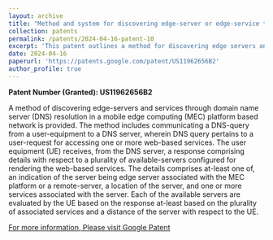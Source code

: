 ```yaml
---
layout: archive
title: "Method and system for discovering edge-server or edge-service through domain name server (DNS) resolution"
collection: patents
permalink: /patents/2024-04-16-patent-10
excerpt: 'This patent outlines a method for discovering edge servers and services in a mobile edge computing (MEC) platform using DNS resolution. It involves a user equipment (UE) sending a DNS query to access web-based services, receiving a response from the DNS server with details about available edge or remote servers, and evaluating those servers based on associated services and proximity to the UE to optimize service delivery.'
date: 2024-04-16
paperurl: 'https://patents.google.com/patent/US11962656B2'
author_profile: true
---
```


**Patent Number (Granted): US11962656B2**

A method of discovering edge-servers and services through domain name server (DNS) resolution in a mobile edge computing (MEC) platform based network is provided. The method includes communicating a DNS-query from a user-equipment to a DNS server, wherein DNS query pertains to a user-request for accessing one or more web-based services. The user equipment (UE) receives, from the DNS server, a response comprising details with respect to a plurality of available-servers configured for rendering the web-based services. The details comprises at-least one of, an indication of the server being edge server associated with the MEC platform or a remote-server, a location of the server, and one or more services associated with the server. Each of the available servers are evaluated by the UE based on the response at-least based on the plurality of associated services and a distance of the server with respect to the UE.

[For more information, Please visit Google Patent](https://patents.google.com/patent/US11962656B2)
